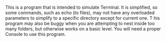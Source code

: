 This is a program that is intended to simulate Terminal. It is simplified, so some commands, such as echo (to files), may not have any overloaded parameters to simplify to a specific directory except for current one. T
his program may also be buggy when you are attempting to nest inside too many folders, but otherwise works on a basic level.
You will need a proper Console to use this program.
